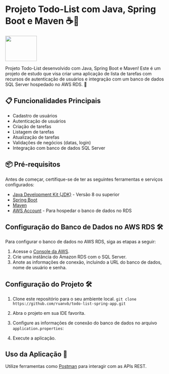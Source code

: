 # Projeto Todo-List com Java, Spring Boot e Maven ☕️🌱

<img src="https://spring.io/img/spring-2.svg" width="100px" height="80px">

Projeto Todo-List desenvolvido com Java, Spring Boot e Maven! Este é um projeto de estudo que visa criar uma aplicação de lista de tarefas com recursos de autenticação de usuários e integração com um banco de dados SQL Server hospedado no AWS RDS. 🚀

## 📋 Funcionalidades Principais 

- Cadastro de usuários
- Autenticação de usuários
- Criação de tarefas
- Listagem de tarefas
- Atualização de tarefas
- Validações de negócios (datas, login)
- Integração com banco de dados SQL Server

## 📦 Pré-requisitos 

Antes de começar, certifique-se de ter as seguintes ferramentas e serviços configurados:

- [Java Development Kit (JDK)](https://www.oracle.com/java/technologies/javase-downloads.html) - Versão 8 ou superior
- [Spring Boot](https://spring.io/projects/spring-boot)
- [Maven](https://maven.apache.org/download.cgi)
- [AWS Account](https://aws.amazon.com/) - Para hospedar o banco de dados no RDS

## Configuração do Banco de Dados no AWS RDS 🛠️

Para configurar o banco de dados no AWS RDS, siga as etapas a seguir:

1. Acesse o [Console da AWS](https://aws.amazon.com/console/).
2. Crie uma instância do Amazon RDS com o SQL Server.
3. Anote as informações de conexão, incluindo a URL do banco de dados, nome de usuário e senha.

## Configuração do Projeto 🛠️

1. Clone este repositório para o seu ambiente local.
  ``git clone https://github.com/ruanvb/todo-list-spring-app.git``

2. Abra o projeto em sua IDE favorita.

3. Configure as informações de conexão do banco de dados no arquivo `application.properties`:

4. Execute a aplicação.

## Uso da Aplicação 🚀

Utilize ferramentas como [Postman](https://www.postman.com/) para interagir com as APIs REST.


